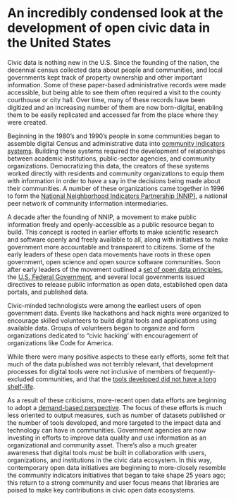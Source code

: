 # An incredibly condensed look at the development of open civic data in the United States

Civic data is nothing new in the U.S. Since the founding of the nation, the decennial census collected data about people and communities, and local governments kept track of property ownership and other important information. Some of these paper-based administrative records were made accessible, but being able to see them often required a visit to the county courthouse or city hall. Over time, many of these records have been digitized and an increasing number of them are now born-digital, enabling them to be easily replicated and accessed far from the place where they were created.

Beginning in the 1980’s and 1990’s people in some communities began to assemble digital Census and administrative data into [community indicators systems](https://www.neighborhoodindicators.org/about-nnip/nnip-concept). Building these systems  required the development of relationships between academic institutions, public-sector agencies, and community organizations. Democratizing this data, the creators of these systems worked directly with residents and community organizations to equip them with information in order to have a say in the decisions being made about their communities. A number of these organizations came together in 1996 to form the [National Neighborhood Indicators Partnership \(NNIP\)](https://www.neighborhoodindicators.org/), a national peer network of community information intermediaries.

A decade after the founding of NNIP, a movement to make public information freely and openly-accessible as a public resource began to build. This concept is rooted in earlier efforts to make scientific research and software openly and freely available to all, along with initiatives to make government more accountable and transparent to citizens. Some of the early leaders of these open data movements have roots in these open government, open science and open source software communities. Soon after early leaders of the movement outlined a [set of open data principles](https://opengovdata.org/), the [U.S. Federal Government](https://obamawhitehouse.archives.gov/the-press-office/transparency-and-open-government), and several local governments issued directives to release public information as open data, established open data portals, and published data.

Civic-minded technologists were among the earliest users of open government data. Events like hackathons and hack nights were organized to encourage skilled volunteers to build digital tools and applications using available data. Groups of volunteers began to organize and form organizations dedicated to “civic hacking’ with encouragement of organizations like Code for America.

While there were many positive aspects to these early efforts, some felt that much of the data published was not terribly relevant, that development processes for digital tools were not inclusive of members of frequently-excluded communities, and that the [tools developed did not have a long shelf-life](http://radar.oreilly.com/2011/08/app-contests-sustainability-usability.html).

As a result of these criticisms, more-recent open data efforts are beginning to adopt a [demand-based perspective](https://sunlightfoundation.com/policy/open-cities/tactical-data-engagement/). The focus of these efforts is much less oriented to output measures, such as number of datasets published or the number of tools developed, and more targeted to the impact data and technology can have in communities. Government agencies are now investing in efforts to improve data quality and use information as an organizational and community asset. There’s also a much greater awareness that digital tools must be built in collaboration with users, organizations, and institutions in the civic data ecosystem. In this way, contemporary open data initiatives are beginning to more-closely resemble the community indicators initiatives that began to take shape 25 years ago; this return to a strong community and user focus means that libraries are poised to make key contributions in civic open data ecosystems.

